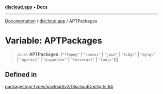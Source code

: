 [**discloud.app**](../README.md) • **Docs**

***

[Documentation](../../packages.md) / [discloud.app](../README.md) / APTPackages

# Variable: APTPackages

> `const` **APTPackages**: (`"ffmpeg"` \| `"canvas"` \| `"java"` \| `"libgl"` \| `"mysql"` \| `"openssl"` \| `"puppeteer"` \| `"tesseract"` \| `"tools"`)[]

## Defined in

[packages/api-types/payload/v2/DiscloudConfig.ts:64](https://github.com/discloud/discloud.app/blob/e957c12968777c01a56e127121040f7eaaf9b803/packages/api-types/payload/v2/DiscloudConfig.ts#L64)

